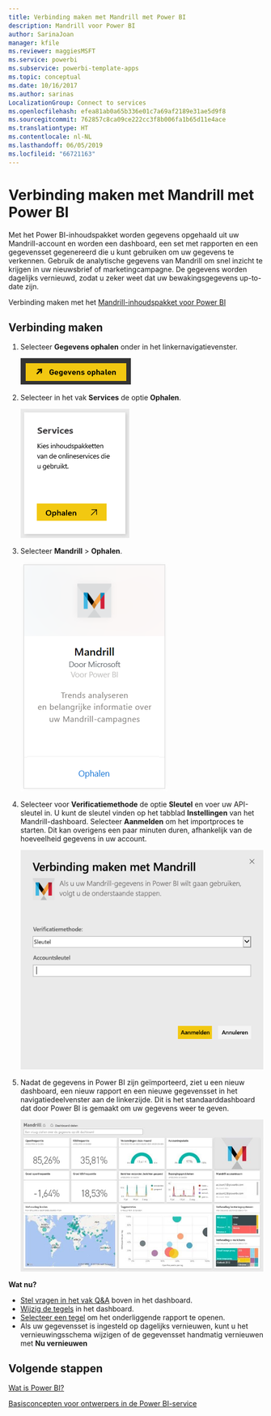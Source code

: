 ```yaml
---
title: Verbinding maken met Mandrill met Power BI
description: Mandrill voor Power BI
author: SarinaJoan
manager: kfile
ms.reviewer: maggiesMSFT
ms.service: powerbi
ms.subservice: powerbi-template-apps
ms.topic: conceptual
ms.date: 10/16/2017
ms.author: sarinas
LocalizationGroup: Connect to services
ms.openlocfilehash: efea81ab0a65b336e01c7a69af2189e31ae5d9f8
ms.sourcegitcommit: 762857c8ca09ce222cc3f8b006fa1b65d11e4ace
ms.translationtype: HT
ms.contentlocale: nl-NL
ms.lasthandoff: 06/05/2019
ms.locfileid: "66721163"
---
```

# <a name="connect-to-mandrill-with-power-bi"></a>Verbinding maken met Mandrill met Power BI
Met het Power BI-inhoudspakket worden gegevens opgehaald uit uw Mandrill-account en worden een dashboard, een set met rapporten en een gegevensset gegenereerd die u kunt gebruiken om uw gegevens te verkennen. Gebruik de analytische gegevens van Mandrill om snel inzicht te krijgen in uw nieuwsbrief of marketingcampagne. De gegevens worden dagelijks vernieuwd, zodat u zeker weet dat uw bewakingsgegevens up-to-date zijn.

Verbinding maken met het [Mandrill-inhoudspakket voor Power BI](http://app.powerbi.com/getdata/services/mandrill)

## <a name="how-to-connect"></a>Verbinding maken
1. Selecteer **Gegevens ophalen** onder in het linkernavigatievenster.
   
    ![](media/service-connect-to-mandrill/getdata.png)
2. Selecteer in het vak **Services** de optie **Ophalen**.
   
    ![](media/service-connect-to-mandrill/services.png)
3. Selecteer **Mandrill** > **Ophalen**.
   
    ![](media/service-connect-to-mandrill/mandrill.png)
4. Selecteer voor **Verificatiemethode** de optie **Sleutel** en voer uw API-sleutel in. U kunt de sleutel vinden op het tabblad **Instellingen** van het Mandrill-dashboard. Selecteer **Aanmelden** om het importproces te starten. Dit kan overigens een paar minuten duren, afhankelijk van de hoeveelheid gegevens in uw account.
   
    ![](media/service-connect-to-mandrill/auth.png)
5. Nadat de gegevens in Power BI zijn geïmporteerd, ziet u een nieuw dashboard, een nieuw rapport en een nieuwe gegevensset in het navigatiedeelvenster aan de linkerzijde. Dit is het standaarddashboard dat door Power BI is gemaakt om uw gegevens weer te geven.
   
    ![](media/service-connect-to-mandrill/mandrill-dashboard1.jpg)

**Wat nu?**

* [Stel vragen in het vak Q&A](consumer/end-user-q-and-a.md) boven in het dashboard.
* [Wijzig de tegels](service-dashboard-edit-tile.md) in het dashboard.
* [Selecteer een tegel](consumer/end-user-tiles.md) om het onderliggende rapport te openen.
* Als uw gegevensset is ingesteld op dagelijks vernieuwen, kunt u het vernieuwingsschema wijzigen of de gegevensset handmatig vernieuwen met **Nu vernieuwen**

## <a name="next-steps"></a>Volgende stappen
[Wat is Power BI?](power-bi-overview.md)

[Basisconcepten voor ontwerpers in de Power BI-service](service-basic-concepts.md)

